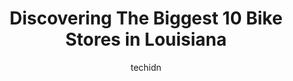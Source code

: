 ---
layout: ampstory
image: https://i0.wp.com/paketmu.com/wp-content/uploads/2023/06/southern-bicycle-co-0-in-louisiana-1686368939.jpeg?resize=640,853
author: techidn
featured: false
description: Explore the diverse Bike Store scene in Louisiana, home to an incredible selection of 10 establishments catering to every taste. Whether youre in search of iconic favorites or undiscovered 
title: Discovering The Biggest 10 Bike Stores in Louisiana
cover:
   title: Discovering The Biggest 10 Bike Stores in Louisiana
   subtitle: RICKPATE
   background: https://paketmu.com/wp-content/uploads/2023/06/southern-bicycle-co-0-in-louisiana-1686368939.jpeg

pages: 
 - layout: thirds
   top: <h1>#1 Bayou Bicycles Inc</h1>
   bottom: "<p>A lot of shops around town get reputations for being nose-up know it alls when it comes to bikes. I found my experience here was the opposite. They not only repaired my f</p>"
   background: https://paketmu.com/wp-content/uploads/2023/06/southern-bicycle-co-1-in-louisiana-1686368941.jpeg
   backgroundblur: true
 - layout: thirds
   top: <h1>#2 Eastbank Cyclery</h1>
   bottom: "<p>Had a great experience.  They had the part I needed in stock. Gave some pro tips on instalation.  And answered the many questions I had.I will be back for sure. And thank</p>"
   background: https://paketmu.com/wp-content/uploads/2023/06/southern-bicycle-co-2-in-louisiana-1686368942.jpeg
   cta:
      link: https://paketmu.com/discovering-the-biggest-10-bike-stores-in-louisiana/
      text: Discovering The Biggest 10 Bike Stores in Louisiana
 - layout: thirds
   top: <h1>#3 Hub City Cycles</h1>
   bottom: "<p>Popped a tube for the third time in a month in Baton Rouge—got quick help here, new rim liner, new tire, tube, new handles, a sticker and advice for $60. My gf fell in </p>"
   background: https://paketmu.com/wp-content/uploads/2023/06/southern-bicycle-co-3-in-louisiana-1686368943.jpeg
   cta:
      link: https://paketmu.com/discovering-the-biggest-10-bike-stores-in-louisiana/
      text: Discovering The Biggest 10 Bike Stores in Louisiana
 - layout: thirds
   top: <h1>#4 Bicycle World of Louisiana</h1>
   bottom: "<p>701 Jefferson Hwy, Jefferson, LA 70121, United States</p>"
   background: https://images.unsplash.com/photo-1561679660-d00ee1e0dc8e?ixlib=rb-4.0.3&ixid=MnwxMjA3fDB8MHxwaG90by1wYWdlfHx8fGVufDB8fHx8&auto=format&fit=crop&w=640&h=853&q=80
   cta:
      link: https://paketmu.com/discovering-the-biggest-10-bike-stores-in-louisiana/
      text: Discovering The Biggest 10 Bike Stores in Louisiana
 - layout: thirds
   top: <h1>#5 Capitol Cyclery</h1>
   bottom: "<p>4498 Johnston St, Lafayette, LA 70503, United States</p>"
   background: https://images.unsplash.com/photo-1614648718611-0635f29016cb?ixlib=rb-4.0.3&ixid=MnwxMjA3fDB8MHxwaG90by1wYWdlfHx8fGVufDB8fHx8&auto=format&fit=crop&w=640&h=853&q=80
   cta:
      link: https://paketmu.com/discovering-the-biggest-10-bike-stores-in-louisiana/
      text: Discovering The Biggest 10 Bike Stores in Louisiana
 - layout: thirds
   top: <h1>#6 Acadiana Bicycle Company</h1>
   bottom: "<p>4617 Johnston St, Lafayette, LA 70503, United States</p>"
   background: https://images.unsplash.com/photo-1618005182384-a83a8bd57fbe?ixlib=rb-4.0.3&ixid=MnwxMjA3fDB8MHxwaG90by1wYWdlfHx8fGVufDB8fHx8&auto=format&fit=crop&w=640&h=853&q=80
   cta:
      link: https://paketmu.com/discovering-the-biggest-10-bike-stores-in-louisiana/
      text: Discovering The Biggest 10 Bike Stores in Louisiana
 - layout: thirds
   top: <h1>#7 Front Yard Bikes - Mid City</h1>
   bottom: "<p>4385 Government St, Baton Rouge, LA 70806, United States</p>"
   background: https://images.unsplash.com/photo-1536745287225-21d689278fd1?ixlib=rb-4.0.3&ixid=MnwxMjA3fDB8MHxwaG90by1wYWdlfHx8fGVufDB8fHx8&auto=format&fit=crop&w=640&h=853&q=80
   cta:
      link: https://paketmu.com/discovering-the-biggest-10-bike-stores-in-louisiana/
      text: Discovering The Biggest 10 Bike Stores in Louisiana
 - layout: thirds
   middle: Continue reading...
   background: https://images.unsplash.com/photo-1608411404720-c8f0417bcdba?ixlib=rb-4.0.3&ixid=MnwxMjA3fDB8MHxwaG90by1wYWdlfHx8fGVufDB8fHx8&auto=format&fit=crop&w=640&h=853&q=80
   cta:
      link: https://paketmu.com/discovering-the-biggest-10-bike-stores-in-louisiana/
      text: Discovering The Biggest 10 Bike Stores in Louisiana
      
---